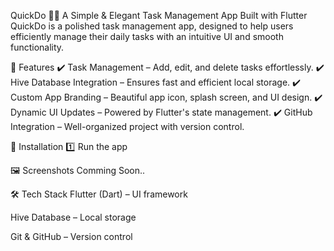 QuickDo 📝🚀
A Simple & Elegant Task Management App Built with Flutter
QuickDo is a polished task management app, designed to help users efficiently manage their daily tasks with an intuitive UI and smooth functionality.

📌 Features
✔️ Task Management – Add, edit, and delete tasks effortlessly. ✔️ Hive Database Integration – Ensures fast and efficient local storage. ✔️ Custom App Branding – Beautiful app icon, splash screen, and UI design. ✔️ Dynamic UI Updates – Powered by Flutter's state management. ✔️ GitHub Integration – Well-organized project with version control.

🔧 Installation
1️⃣ Run the app

🖼️ Screenshots
Comming Soon..

🛠️ Tech Stack
Flutter (Dart) – UI framework

Hive Database – Local storage

Git & GitHub – Version control
